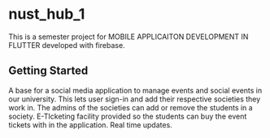 # nust_hub_1

This is a semester project for MOBILE APPLICAITON DEVELOPMENT IN FLUTTER developed with firebase.

## Getting Started

A base for a social media application to manage events and social events in our university.
This lets user sign-in and add their respective societies they work in. The admins of the societies can add or remove the students in a society. 
E-TIcketing facility provided so the students can buy the event tickets with in the application. Real time updates.


